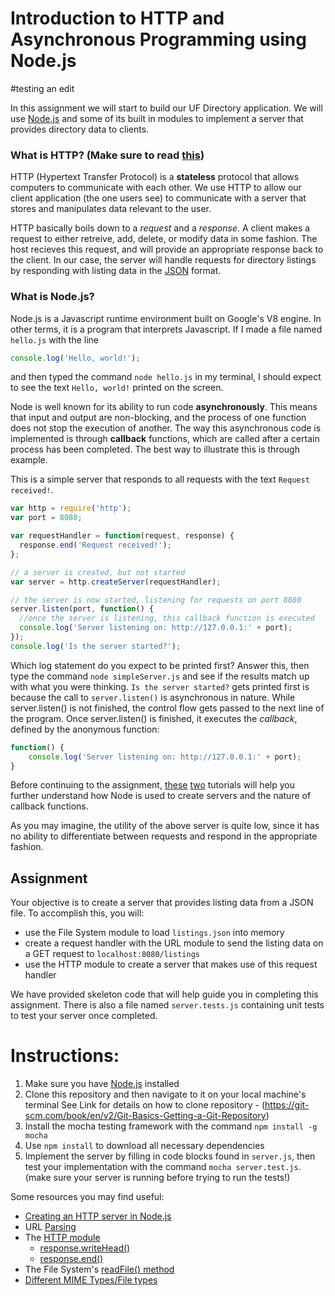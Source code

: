 # Introduction to HTTP and Asynchronous Programming using Node.js
#testing an edit

In this assignment we will start to build our UF Directory application. We will use [Node.js](https://en.wikipedia.org/wiki/Node.js) and some of its built in modules to implement a server that provides directory data to clients. 
### What is HTTP? (Make sure to read [this](http://code.tutsplus.com/tutorials/http-the-protocol-every-web-developer-must-know-part-1--net-31177))
HTTP (Hypertext Transfer Protocol) is a **stateless** protocol that allows computers to communicate with each other. We use HTTP to allow our client application (the one users see) to communicate with a server that stores and manipulates data relevant to the user.

HTTP basically boils down to a *request* and a *response*. A client makes a request to either retreive, add, delete, or modify data in some fashion. The host recieves this request, and will provide an appropriate response back to the client. In our case, the server will handle requests for directory listings by responding with listing data in the [JSON](http://stackoverflow.com/questions/383692/what-is-json-and-why-would-i-use-it) format.

### What is Node.js?
Node.js is a Javascript runtime environment built on Google's V8 engine. In other terms, it is a program that interprets Javascript. If I made a file named `hello.js` with the line
```javascript
console.log('Hello, world!');
```
and then typed the command `node hello.js` in my terminal, I should expect to see the text 
`Hello, world!` printed on the screen. 

Node is well known for its ability to run code **asynchronously**.  This means that input and output are non-blocking, and the process of one function does not stop the execution of another. The way this asynchronous code is implemented is through **callback** functions, which are called after a certain process has been completed. The best way to illustrate this is through example. 

This is a simple server that responds to all requests with the text `Request received!`.

```javascript
var http = require('http'); 
var port = 8080; 

var requestHandler = function(request, response) {
  response.end('Request received!');
};

// a server is created, but not started
var server = http.createServer(requestHandler);

// the server is now started, listening for requests on port 8080
server.listen(port, function() {
  //once the server is listening, this callback function is executed
  console.log('Server listening on: http://127.0.0.1:' + port);
});
console.log('Is the server started?');
```
Which log statement do you expect to be printed first? Answer this, then type the command `node simpleServer.js` and see if the results match up with what you were thinking. `Is the server started?` gets printed first is because the call to `server.listen()` is asynchronous in nature. While server.listen() is not finished, the control flow gets passed to the next line of the program. Once server.listen() is finished, it executes the *callback*, defined by the anonymous function: 
```javascript
function() {
    console.log('Server listening on: http://127.0.0.1:' + port);
}
```
Before continuing to the assignment, [these](http://www.theprojectspot.com/tutorial-post/Node-js-for-beginners-part-1-hello-world/2) [two](http://www.theprojectspot.com/tutorial-post/nodejs-for-beginners-callbacks/4) tutorials will help you further understand how Node is used to create servers and the nature of callback functions. 

As you may imagine, the utility of the above server is quite low, since it has no ability to differentiate between requests and respond in the appropriate fashion.

## Assignment
Your objective is to create a server that provides listing data from a JSON file. To accomplish this, you will: 
- use the File System module to load `listings.json` into memory  
- create a request handler with the URL module to send the listing data on a GET request to `localhost:8080/listings`
- use the HTTP module to create a server that makes use of this request handler

We have provided skeleton code that will help guide you in completing this assignment. There is also a file named `server.tests.js` containing unit tests to test your server once completed. 

# Instructions: 

1. Make sure you have [Node.js](https://nodejs.org/en/) installed
2. Clone this repository and then navigate to it on your local machine's terminal 
  See Link for details on how to clone repository - (https://git-scm.com/book/en/v2/Git-Basics-Getting-a-Git-Repository)
3. Install the mocha testing framework with the command `npm install -g mocha`
4. Use `npm install` to download all necessary dependencies
5. Implement the server by filling in code blocks found in `server.js`, then test your implementation with the command `mocha server.test.js`. (make sure your server is running before trying to run the tests!)

Some resources you may find useful: 
- [Creating an HTTP server in Node.js](http://www.sitepoint.com/creating-a-http-server-in-node-js/)
- URL [Parsing](https://nodejs.org/api/url.html#url_url_parsing)
- The [HTTP module](https://nodejs.org/api/http.html)
    - [response.writeHead()](https://nodejs.org/api/http.html#http_response_writehead_statuscode_statusmessage_headers)
    - [response.end()](https://nodejs.org/api/http.html#http_response_end_data_encoding_callback)
- The File System's [readFile() method](https://nodejs.org/api/fs.html#fs_fs_readfile_file_options_callback)
- [Different MIME Types/File types](https://developer.mozilla.org/en-US/docs/Web/HTTP/Basics_of_HTTP/MIME_types/Complete_list_of_MIME_types)




